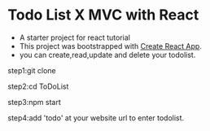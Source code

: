 # Todo List X MVC with React

- A starter project for react tutorial
- This project was bootstrapped with [Create React App](https://github.com/facebook/create-react-app).
- you can create,read,update and delete your todolist.

step1:git clone

step2:cd ToDoList

step3:npm start

step4:add 'todo' at your website url to enter todolist.
